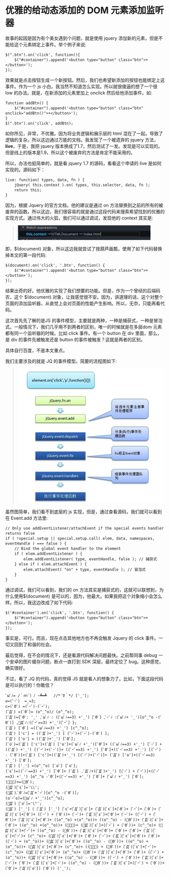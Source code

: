 优雅的给动态添加的 DOM 元素添加监听器
===

故事的起因是因为有个美女遇到个问题，就是使用 jquery 添加新的元素，但是不能给这个元素绑定上事件。举个例子来说:
```
$(".btn").on('click', function(){
    $("#container").append('<button type="button" class="btn">+</button>');
});
```
效果就是点击按钮生成一个新按钮。然后，我们也希望新添加的按钮也能绑定上这事件。作为一个 js 小白。我当然不知道怎么实现。所以就很傻逼的想了一个很 low 的办法。就是，在新添加的元素里加上 onclick 然后给他添加事件。如:
```
function addBtn() {
    $("#container").append('<button type="button" class="btn" onclick="addBtn()">+</button>');
}
$(".btn").on('click', addBtn);
```
如你所见，非常，不优雅。因为将业务逻辑和展示层的 html 混在了一起。导致了逻辑的复杂。所以这边通过万能的文档，我发现了一个被遗弃的 jquery 方法，**live**，于是，我把 jquery 版本换成了1.7，然后测试了一发。发现是可以实现的。但是线上的版本是1.9，所以这个被废弃的方法是肯定不能采用的。

所以，办法也挺简单的，就是看 jquery 1.7 的源码，看看这个申请的 live 是如何实现的。源码如下：
```
live: function( types, data, fn ) {
    jQuery( this.context ).on( types, this.selector, data, fn );
    return this;
}
```

因为，根据 Jquery 的官方文档，他的建议是通过 on 方法替换到之前的所有的被废弃的函数。所以这边，我们很容易的就是通过这段代码来搜索希望找到的优雅的实现方式。通过伟大的火狐，我们可以通过调试，发现他的 context 其实是:
> ![Context](./images/js-1.png)

即，$(document) 对象，所以这边我就尝试了按葫芦画瓢，使用了如下代码替换掉本文的第一段代码:
```
$(document).on('click', '.btn', function() {
    $("#container").append('<button type="button" class="btn">+</button>');
});
```
结果出奇的好。他优雅的实现了我们想要的功能。但是，作为一个曾经的后端码农，这个 $(document) 对象，让我感觉很不安。因为，讲道理的话，这个对整个页面的添加监听器，从直觉上会对页面的性能产生影响。所以，无奈，只能再看代码。

这次首先先了解的是JS 的事件模型，主要就是两种，一种是捕获式，一种是冒泡式。一般情况下，我们几乎用不到两者的区别，唯一的时候就是在多层dom 元素都有同一个监听器的时候。比如 click 事件。有一个 button 在 div 里面，那么，是 div 的事件先被触发还是 button 的事件被触发？这就是两者的区别。

具体自行百度，不是本文重点。

我们主要涉及的就是 JQ 的事件模型。简要的流程图如下:
> ![流程图](./images/jq-2.png)

虽然图简单，我们看不到底层的 js 实现，但是，通过查看源码，我们就可以看到在 Event.add 方法里:
```
// Only use addEventListener/attachEvent if the special events handler returns false
if ( !special.setup || special.setup.call( elem, data, namespaces, eventHandle ) === false ) {
    // Bind the global event handler to the element
    if ( elem.addEventListener ) {
        elem.addEventListener( type, eventHandle, false ); // 捕获式
    } else if ( elem.attachEvent ) {
        elem.attachEvent( "on" + type, eventHandle ); // 冒泡式
    }
}
```
通过调试，我们可以看到，我们的 on 方法其实是捕获式的，这就可以联想到，为什么使用$(document) 是可以的，因为，他最大。如果我把这个对象缩小会怎么样。所以，我这边改成了如下代码:
```
$('#container').on('click', '.btn', function() {
    $("#container").append('<button type="button" class="btn">+</button>');
});
```
事实是，可行。而且，现在点击其他地方也不再会触发 Jquery 的 click 事件。一切又回到了和谐的社会。

最后觉得，在不会的情况下，还是看源代码解决问题最快。之前帮同事 debug 一个安卓的图片缓存问题，断点一直打到 SDK 深层，最终定位了 bug。这种感觉，确实很好。

不过，看了 JQ 的代码，真的觉得 JS 就是看人的想象力了。比如，下面这段代码是可以执行的！你敢信？

```
ﾟωﾟﾉ= /｀ｍ´）ﾉ ~┻━┻   //*´∇｀*/ ['_'];
o=(ﾟｰﾟ)  =_=3;
c=(ﾟΘﾟ) =(ﾟｰﾟ)-(ﾟｰﾟ);
(ﾟДﾟ) =(ﾟΘﾟ)= (o^_^o)/ (o^_^o);
(ﾟДﾟ)={ﾟΘﾟ: '_' ,ﾟωﾟﾉ : ((ﾟωﾟﾉ==3) +'_') [ﾟΘﾟ] ,ﾟｰﾟﾉ :(ﾟωﾟﾉ+ '_')[o^_^o -(ﾟΘﾟ)] ,ﾟДﾟﾉ:((ﾟｰﾟ==3) +'_')[ﾟｰﾟ] };
(ﾟДﾟ) [ﾟΘﾟ] =((ﾟωﾟﾉ==3) +'_') [c^_^o];
(ﾟДﾟ) ['c'] = ((ﾟДﾟ)+'_') [ (ﾟｰﾟ)+(ﾟｰﾟ)-(ﾟΘﾟ) ];
(ﾟДﾟ) ['o'] = ((ﾟДﾟ)+'_') [ﾟΘﾟ];
(ﾟoﾟ)=(ﾟДﾟ) ['c']+(ﾟДﾟ) ['o']+(ﾟωﾟﾉ +'_')[ﾟΘﾟ]+ ((ﾟωﾟﾉ==3) +'_') [ﾟｰﾟ] + ((ﾟДﾟ) +'_') [(ﾟｰﾟ)+(ﾟｰﾟ)]+ ((ﾟｰﾟ==3) +'_') [ﾟΘﾟ]+((ﾟｰﾟ==3) +'_') [(ﾟｰﾟ) - (ﾟΘﾟ)]+(ﾟДﾟ) ['c']+((ﾟДﾟ)+'_') [(ﾟｰﾟ)+(ﾟｰﾟ)]+ (ﾟДﾟ) ['o']+((ﾟｰﾟ==3) +'_') [ﾟΘﾟ];
(ﾟДﾟ) ['_'] =(o^_^o) [ﾟoﾟ] [ﾟoﾟ];
(ﾟεﾟ)=((ﾟｰﾟ==3) +'_') [ﾟΘﾟ]+ (ﾟДﾟ) .ﾟДﾟﾉ+((ﾟДﾟ)+'_') [(ﾟｰﾟ) + (ﾟｰﾟ)]+((ﾟｰﾟ==3) +'_') [o^_^o -ﾟΘﾟ]+((ﾟｰﾟ==3) +'_') [ﾟΘﾟ]+ (ﾟωﾟﾉ +'_') [ﾟΘﾟ];
(ﾟｰﾟ)+=(ﾟΘﾟ);
(ﾟДﾟ)[ﾟεﾟ]='\\';
(ﾟДﾟ).ﾟΘﾟﾉ=(ﾟДﾟ+ ﾟｰﾟ)[o^_^o -(ﾟΘﾟ)];
(oﾟｰﾟo)=(ﾟωﾟﾉ +'_')[c^_^o];
(ﾟДﾟ) [ﾟoﾟ]='\"';
(ﾟДﾟ) ['_'] ( (ﾟДﾟ) ['_'] (ﾟεﾟ+(ﾟДﾟ)[ﾟoﾟ]+ (ﾟДﾟ)[ﾟεﾟ]+(ﾟΘﾟ)+ (ﾟｰﾟ)+ (ﾟΘﾟ)+ (ﾟДﾟ)[ﾟεﾟ]+(ﾟΘﾟ)+ ((ﾟｰﾟ) + (ﾟΘﾟ))+ (ﾟｰﾟ)+ (ﾟДﾟ)[ﾟεﾟ]+(ﾟΘﾟ)+ (ﾟｰﾟ)+ ((ﾟｰﾟ) + (ﾟΘﾟ))+ (ﾟДﾟ)[ﾟεﾟ]+(ﾟΘﾟ)+ ((o^_^o) +(o^_^o))+ ((o^_^o) - (ﾟΘﾟ))+ (ﾟДﾟ)[ﾟεﾟ]+(ﾟΘﾟ)+ ((o^_^o) +(o^_^o))+ (ﾟｰﾟ)+ (ﾟДﾟ)[ﾟεﾟ]+((ﾟｰﾟ) + (ﾟΘﾟ))+ (c^_^o)+ (ﾟДﾟ)[ﾟεﾟ]+(ﾟｰﾟ)+ ((o^_^o) - (ﾟΘﾟ))+ (ﾟДﾟ)[ﾟεﾟ]+(ﾟΘﾟ)+ (ﾟΘﾟ)+ (ﾟΘﾟ)+ (ﾟДﾟ)[ﾟεﾟ]+(ﾟｰﾟ)+ (c^_^o)+ (ﾟДﾟ)[ﾟεﾟ]+(ﾟΘﾟ)+ (ﾟΘﾟ)+ (ﾟｰﾟ)+ (ﾟДﾟ)[ﾟεﾟ]+(ﾟΘﾟ)+ (ﾟΘﾟ)+ ((ﾟｰﾟ) + (o^_^o))+ (ﾟДﾟ)[ﾟεﾟ]+(ﾟΘﾟ)+ ((o^_^o) - (ﾟΘﾟ))+ ((o^_^o) +(o^_^o))+ (ﾟДﾟ)[ﾟεﾟ]+(ﾟΘﾟ)+ (c^_^o)+ ((ﾟｰﾟ) + (ﾟΘﾟ))+ (ﾟДﾟ)[ﾟεﾟ]+(ﾟｰﾟ)+ (c^_^o)+ (ﾟДﾟ)[ﾟεﾟ]+(ﾟΘﾟ)+ (o^_^o)+ (ﾟΘﾟ)+ (ﾟДﾟ)[ﾟεﾟ]+(ﾟΘﾟ)+ (ﾟΘﾟ)+ ((ﾟｰﾟ) + (o^_^o))+ (ﾟДﾟ)[ﾟεﾟ]+(ﾟΘﾟ)+ ((o^_^o) - (ﾟΘﾟ))+ ((ﾟｰﾟ) + (ﾟΘﾟ))+ (ﾟДﾟ)[ﾟεﾟ]+(ﾟｰﾟ)+ (ﾟΘﾟ)+ (ﾟДﾟ)[ﾟεﾟ]+(ﾟｰﾟ)+ ((o^_^o) - (ﾟΘﾟ))+ (ﾟДﾟ)[ﾟεﾟ]+((ﾟｰﾟ) + (ﾟΘﾟ))+ (ﾟΘﾟ)+ (ﾟДﾟ)[ﾟoﾟ]) (ﾟΘﾟ)) ('_');
```
